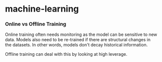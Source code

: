 # machine-learning

### Online vs Offline Training

Online training often needs monitoring as the model can be sensitive to new data. Models also need to be re-trained if there are structural changes in the datasets. In other words, models don't decay historical information.



Offline training can deal with this by looking at high leverage.
